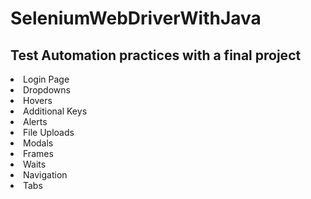 # SeleniumWebDriverWithJava
<h2>Test Automation practices with a final project</h2>

<li>Login Page</li>
<li>Dropdowns</li>
<li>Hovers</li>
<li>Additional Keys</li>
<li>Alerts</li>
<li>File Uploads</li>
<li>Modals</li>
<li>Frames</li>
<li>Waits</li>
<li>Navigation</li>
<li>Tabs</li>
